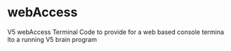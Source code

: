 # webAccess
V5 webAccess Terminal
Code to provide for a web based console termina lto a running V5 brain program
